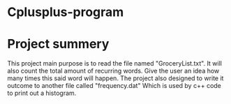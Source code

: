 # Cplusplus-program

# Project summery
This project main purpose is to read the file named "GroceryList.txt". It will also count the total amount of recurring words.
Give the user an idea how many times this said word will happen. The project also designed to write it outcome to another file called "frequency.dat"
Which is used by c++ code to print out a histogram.
